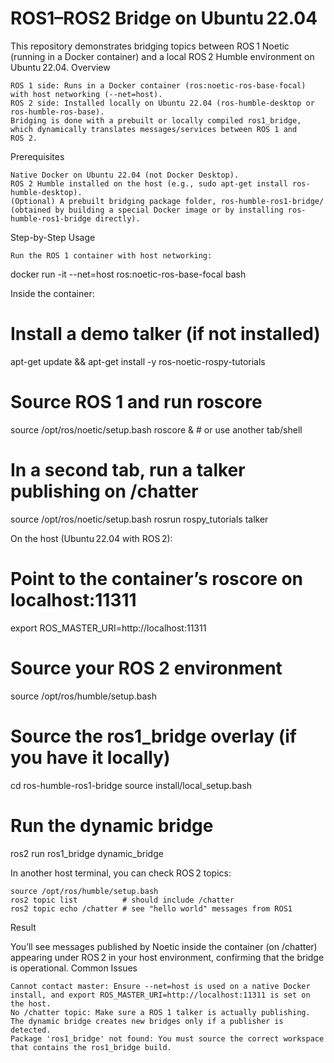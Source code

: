 # ROS1–ROS2 Bridge on Ubuntu 22.04

This repository demonstrates bridging topics between ROS 1 Noetic (running in a Docker container) and a local ROS 2 Humble environment on Ubuntu 22.04.
Overview

    ROS 1 side: Runs in a Docker container (ros:noetic-ros-base-focal) with host networking (--net=host).
    ROS 2 side: Installed locally on Ubuntu 22.04 (ros-humble-desktop or ros-humble-ros-base).
    Bridging is done with a prebuilt or locally compiled ros1_bridge, which dynamically translates messages/services between ROS 1 and ROS 2.

Prerequisites

    Native Docker on Ubuntu 22.04 (not Docker Desktop).
    ROS 2 Humble installed on the host (e.g., sudo apt-get install ros-humble-desktop).
    (Optional) A prebuilt bridging package folder, ros-humble-ros1-bridge/ (obtained by building a special Docker image or by installing ros-humble-ros1-bridge directly).

Step-by-Step Usage

    Run the ROS 1 container with host networking:

docker run -it --net=host ros:noetic-ros-base-focal bash

Inside the container:

# Install a demo talker (if not installed)
apt-get update && apt-get install -y ros-noetic-rospy-tutorials

# Source ROS 1 and run roscore
source /opt/ros/noetic/setup.bash
roscore &   # or use another tab/shell

# In a second tab, run a talker publishing on /chatter
source /opt/ros/noetic/setup.bash
rosrun rospy_tutorials talker

On the host (Ubuntu 22.04 with ROS 2):

# Point to the container’s roscore on localhost:11311
export ROS_MASTER_URI=http://localhost:11311

# Source your ROS 2 environment
source /opt/ros/humble/setup.bash

# Source the ros1_bridge overlay (if you have it locally)
cd ros-humble-ros1-bridge
source install/local_setup.bash

# Run the dynamic bridge
ros2 run ros1_bridge dynamic_bridge

In another host terminal, you can check ROS 2 topics:

    source /opt/ros/humble/setup.bash
    ros2 topic list          # should include /chatter
    ros2 topic echo /chatter # see "hello world" messages from ROS1

Result

You’ll see messages published by Noetic inside the container (on /chatter) appearing under ROS 2 in your host environment, confirming that the bridge is operational.
Common Issues

    Cannot contact master: Ensure --net=host is used on a native Docker install, and export ROS_MASTER_URI=http://localhost:11311 is set on the host.
    No /chatter topic: Make sure a ROS 1 talker is actually publishing. The dynamic bridge creates new bridges only if a publisher is detected.
    Package 'ros1_bridge' not found: You must source the correct workspace that contains the ros1_bridge build.
